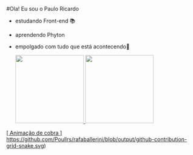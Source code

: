 #Ola!  Eu sou o Paulo  Ricardo 
- estudando Front-end 📚
- aprendendo Phyton
- empolgado com tudo que está acontecendo🤗




  <a href="h://git.com/Poullrs">
  <img height = "180em" src = "https://github-readme-stats.vercel.app/api?username=Poullrs&show_icons=false&theme=merko&include_all_commits=true&count_private=true" />
  <img height = "180em" src = "https://github-readme-stats.vercel.app/api/top-langs/?usernamer=Poullrs&layout=compact&langs_count=7&theme=dracula" />
</div>

 [ Animação de cobra ] https://github.com/Poullrs/rafaballerini/blob/output/github-contribution-grid-snake.svg)
